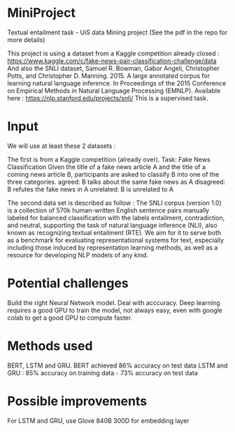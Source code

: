 # MiniProject
Textual entailment task - UiS data Mining project 
(See the pdf in the repo for more details)

This project is using a dataset from a Kaggle competition already closed : https://www.kaggle.com/c/fake-news-pair-classification-challenge/data
And also the SNLI dataset, Samuel R. Bowman, Gabor Angeli, Christopher Potts, and Christopher D. Manning. 2015. A large annotated corpus for learning natural language inference. In Proceedings of the 2015 Conference on Empirical Methods in Natural Language Processing (EMNLP). Available here : https://nlp.stanford.edu/projects/snli/
This is a supervised task.

# Input
We will use at least these 2 datasets :

The first is from a Kaggle competition (already over).
Task: Fake News Classification
Given the title of a fake news article A and the title of a coming news article B, participants are asked to classify B into one of the three categories.
agreed: B talks about the same fake news as A
disagreed: B refutes the fake news in A
unrelated: B is unrelated to A

The second data set is described as follow :
The SNLI corpus (version 1.0) is a collection of 570k human-written English sentence pairs manually labeled for balanced classification with the labels entailment, contradiction, and neutral, supporting the task of natural language inference (NLI), also known as recognizing textual entailment (RTE). We aim for it to serve both as a benchmark for evaluating representational systems for text, especially including those induced by representation learning methods, as well as a resource for developing NLP models of any kind.

# Potential challenges
Build the right Neural Network model. Deal with acccuracy.
Deep learning requires a good GPU to train the model, not always easy, even with google colab to get a good GPU to compute faster.

# Methods used
BERT, LSTM and GRU. 
BERT achieved 86% accuracy on test data
LSTM and GRU : 85% accuracy on training data - 73% accuracy on test data

# Possible improvements
For LSTM and GRU, use Glove 840B 300D for embedding layer
